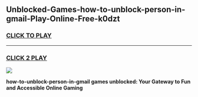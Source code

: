 
## Unblocked-Games-how-to-unblock-person-in-gmail-Play-Online-Free-k0dzt
<h3>
<a href="https://premium76.site?title=how-to-unblock-person-in-gmail&ref=26A">CLICK TO PLAY</a></h3>
<hr>

<h3>
<a href="https://premium76.site?title=how-to-unblock-person-in-gmail&ref=26A">CLICK 2 PLAY</a>
  
</h3>

<a href="https://premium76.site?title=how-to-unblock-person-in-gmail&ref=26A"><img src="https://clearcache.store/games.png"></a>


**how-to-unblock-person-in-gmail games unblocked: Your Gateway to Fun and Accessible Online Gaming**
